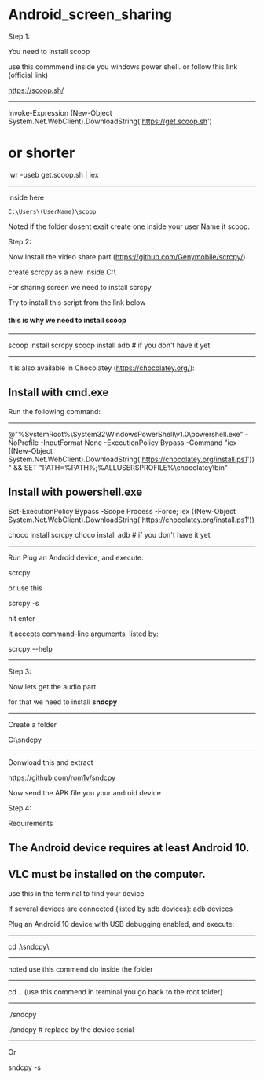 # Android_screen_sharing


Step 1:

You need to install scoop

use this commmend inside you windows power shell.
or follow this link (official link)

https://scoop.sh/

*****************************************************
Invoke-Expression (New-Object System.Net.WebClient).DownloadString('https://get.scoop.sh')

# or shorter

iwr -useb get.scoop.sh | iex

*****************************************************

inside here

	C:\Users\(UserName)\scoop
	
Noted if the folder dosent exsit create one inside
your user Name it scoop.


Step 2:

Now Install the video share part (https://github.com/Genymobile/scrcpy/)

create scrcpy as a new inside C:\
 
 
 
For sharing screen we need to install scrcpy

Try to install this script from the link below


#### this is why we need to install scoop

*****************************************************
scoop install scrcpy
scoop install adb    # if you don't have it yet
*****************************************************

	
It is also available in Chocolatey (https://chocolatey.org/):

## Install with cmd.exe
Run the following command:
*****************************************************
@"%SystemRoot%\System32\WindowsPowerShell\v1.0\powershell.exe" -NoProfile -InputFormat None -ExecutionPolicy Bypass -Command "iex ((New-Object System.Net.WebClient).DownloadString('https://chocolatey.org/install.ps1'))" && SET "PATH=%PATH%;%ALLUSERSPROFILE%\chocolatey\bin"


## Install with powershell.exe

Set-ExecutionPolicy Bypass -Scope Process -Force; iex ((New-Object System.Net.WebClient).DownloadString('https://chocolatey.org/install.ps1'))

choco install scrcpy
choco install adb    # if you don't have it yet


*****************************************************
Run
Plug an Android device, and execute:

scrcpy

or use this 

scrcpy -s <serial>

hit enter

It accepts command-line arguments, listed by:

scrcpy --help
*****************************************************


Step 3: 

Now lets get the audio part

for that we need to install ****sndcpy****

*****************************************************
Create a folder

C:\sndcpy
*****************************************************

Donwload this and extract

https://github.com/rom1v/sndcpy

Now send the APK file you your android device


Step 4:

Requirements

## The Android device requires at least Android 10.
## VLC must be installed on the computer.


use this in the terminal to find your device 

If several devices are connected (listed by adb devices):
adb devices


Plug an Android 10 device with USB debugging enabled, and execute:
*****************************************************
cd .\sndcpy\
*****************************************************
noted use this commend do inside the folder

*****************************************************
cd .. (use this commend in terminal you go back to the root folder) 

*****************************************************
./sndcpy


./sndcpy <serial>  # replace <serial> by the device serial
*****************************************************
Or

sndcpy -s <serial>



